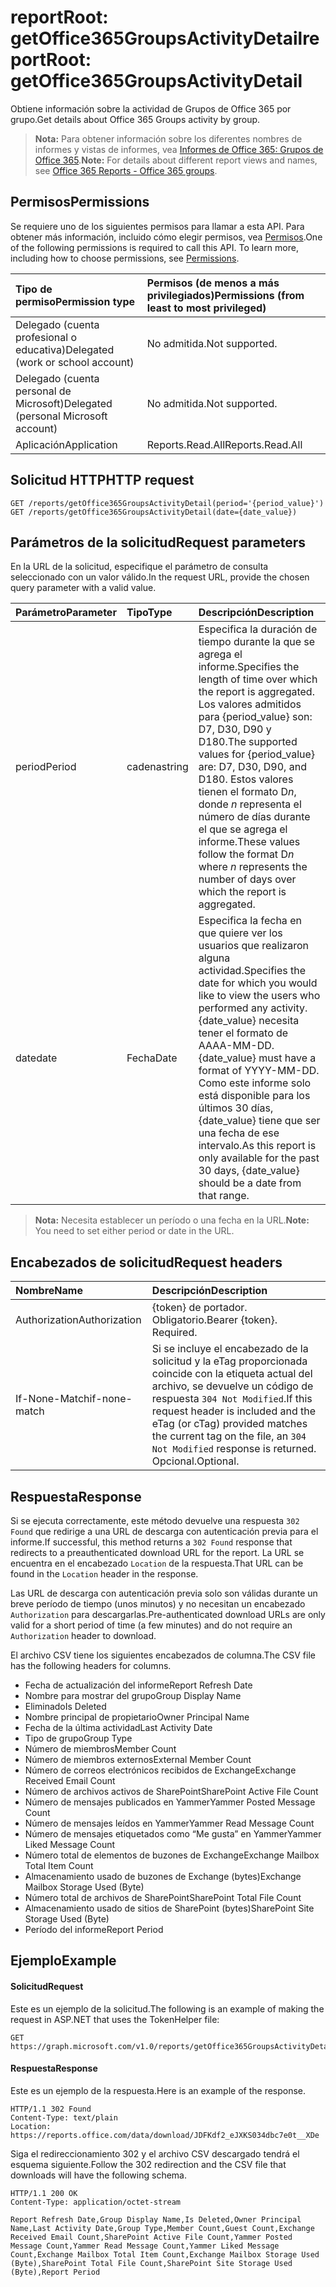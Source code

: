# <a name="reportroot-getoffice365groupsactivitydetail"></a><span data-ttu-id="61899-101">reportRoot: getOffice365GroupsActivityDetail</span><span class="sxs-lookup"><span data-stu-id="61899-101">reportRoot: getOffice365GroupsActivityDetail</span></span>

<span data-ttu-id="61899-102">Obtiene información sobre la actividad de Grupos de Office 365 por grupo.</span><span class="sxs-lookup"><span data-stu-id="61899-102">Get details about Office 365 Groups activity by group.</span></span>

> <span data-ttu-id="61899-103">**Nota:** Para obtener información sobre los diferentes nombres de informes y vistas de informes, vea [Informes de Office 365: Grupos de Office 365]((https://support.office.com/client/Office-365-groups-a27f1a99-3557-4f85-9560-a28e3d822a40)).</span><span class="sxs-lookup"><span data-stu-id="61899-103">**Note:** For details about different report views and names, see [Office 365 Reports - Office 365 groups]((https://support.office.com/client/Office-365-groups-a27f1a99-3557-4f85-9560-a28e3d822a40)).</span></span>

## <a name="permissions"></a><span data-ttu-id="61899-104">Permisos</span><span class="sxs-lookup"><span data-stu-id="61899-104">Permissions</span></span>

<span data-ttu-id="61899-p101">Se requiere uno de los siguientes permisos para llamar a esta API. Para obtener más información, incluido cómo elegir permisos, vea [Permisos](../../../concepts/permissions_reference.md).</span><span class="sxs-lookup"><span data-stu-id="61899-p101">One of the following permissions is required to call this API. To learn more, including how to choose permissions, see [Permissions](../../../concepts/permissions_reference.md).</span></span>

| <span data-ttu-id="61899-107">Tipo de permiso</span><span class="sxs-lookup"><span data-stu-id="61899-107">Permission type</span></span>                        | <span data-ttu-id="61899-108">Permisos (de menos a más privilegiados)</span><span class="sxs-lookup"><span data-stu-id="61899-108">Permissions (from least to most privileged)</span></span> |
| :------------------------------------- | :--------------------------------------- |
| <span data-ttu-id="61899-109">Delegado (cuenta profesional o educativa)</span><span class="sxs-lookup"><span data-stu-id="61899-109">Delegated (work or school account)</span></span>     | <span data-ttu-id="61899-110">No admitida.</span><span class="sxs-lookup"><span data-stu-id="61899-110">Not supported.</span></span>                           |
| <span data-ttu-id="61899-111">Delegado (cuenta personal de Microsoft)</span><span class="sxs-lookup"><span data-stu-id="61899-111">Delegated (personal Microsoft account)</span></span> | <span data-ttu-id="61899-112">No admitida.</span><span class="sxs-lookup"><span data-stu-id="61899-112">Not supported.</span></span>                           |
| <span data-ttu-id="61899-113">Aplicación</span><span class="sxs-lookup"><span data-stu-id="61899-113">Application</span></span>                            | <span data-ttu-id="61899-114">Reports.Read.All</span><span class="sxs-lookup"><span data-stu-id="61899-114">Reports.Read.All</span></span>                         |

## <a name="http-request"></a><span data-ttu-id="61899-115">Solicitud HTTP</span><span class="sxs-lookup"><span data-stu-id="61899-115">HTTP request</span></span>

<!-- { "blockType": "ignored" } --> 

```http
GET /reports/getOffice365GroupsActivityDetail(period='{period_value}')
GET /reports/getOffice365GroupsActivityDetail(date={date_value})
```

## <a name="request-parameters"></a><span data-ttu-id="61899-116">Parámetros de la solicitud</span><span class="sxs-lookup"><span data-stu-id="61899-116">Request parameters</span></span>

<span data-ttu-id="61899-117">En la URL de la solicitud, especifique el parámetro de consulta seleccionado con un valor válido.</span><span class="sxs-lookup"><span data-stu-id="61899-117">In the request URL, provide the chosen query parameter with a valid value.</span></span>

| <span data-ttu-id="61899-118">Parámetro</span><span class="sxs-lookup"><span data-stu-id="61899-118">Parameter</span></span> | <span data-ttu-id="61899-119">Tipo</span><span class="sxs-lookup"><span data-stu-id="61899-119">Type</span></span>   | <span data-ttu-id="61899-120">Descripción</span><span class="sxs-lookup"><span data-stu-id="61899-120">Description</span></span>                              |
| :-------- | :----- | :--------------------------------------- |
| <span data-ttu-id="61899-121">period</span><span class="sxs-lookup"><span data-stu-id="61899-121">Period</span></span>    | <span data-ttu-id="61899-122">cadena</span><span class="sxs-lookup"><span data-stu-id="61899-122">string</span></span> | <span data-ttu-id="61899-123">Especifica la duración de tiempo durante la que se agrega el informe.</span><span class="sxs-lookup"><span data-stu-id="61899-123">Specifies the length of time over which the report is aggregated.</span></span> <span data-ttu-id="61899-124">Los valores admitidos para {period_value} son: D7, D30, D90 y D180.</span><span class="sxs-lookup"><span data-stu-id="61899-124">The supported values for {period_value} are: D7, D30, D90, and D180.</span></span> <span data-ttu-id="61899-125">Estos valores tienen el formato D*n*, donde *n* representa el número de días durante el que se agrega el informe.</span><span class="sxs-lookup"><span data-stu-id="61899-125">These values follow the format D*n* where *n* represents the number of days over which the report is aggregated.</span></span> |
| <span data-ttu-id="61899-126">date</span><span class="sxs-lookup"><span data-stu-id="61899-126">date</span></span>      | <span data-ttu-id="61899-127">Fecha</span><span class="sxs-lookup"><span data-stu-id="61899-127">Date</span></span>   | <span data-ttu-id="61899-128">Especifica la fecha en que quiere ver los usuarios que realizaron alguna actividad.</span><span class="sxs-lookup"><span data-stu-id="61899-128">Specifies the date for which you would like to view the users who performed any activity.</span></span> <span data-ttu-id="61899-129">{date_value} necesita tener el formato de AAAA-MM-DD.</span><span class="sxs-lookup"><span data-stu-id="61899-129">{date_value} must have a format of YYYY-MM-DD.</span></span> <span data-ttu-id="61899-130">Como este informe solo está disponible para los últimos 30 días, {date_value} tiene que ser una fecha de ese intervalo.</span><span class="sxs-lookup"><span data-stu-id="61899-130">As this report is only available for the past 30 days, {date_value} should be a date from that range.</span></span> |

> <span data-ttu-id="61899-131">**Nota:** Necesita establecer un período o una fecha en la URL.</span><span class="sxs-lookup"><span data-stu-id="61899-131">**Note:** You need to set either period or date in the URL.</span></span>

## <a name="request-headers"></a><span data-ttu-id="61899-132">Encabezados de solicitud</span><span class="sxs-lookup"><span data-stu-id="61899-132">Request headers</span></span>

| <span data-ttu-id="61899-133">Nombre</span><span class="sxs-lookup"><span data-stu-id="61899-133">Name</span></span>          | <span data-ttu-id="61899-134">Descripción</span><span class="sxs-lookup"><span data-stu-id="61899-134">Description</span></span>                              |
| :------------ | :--------------------------------------- |
| <span data-ttu-id="61899-135">Authorization</span><span class="sxs-lookup"><span data-stu-id="61899-135">Authorization</span></span> | <span data-ttu-id="61899-p104">{token} de portador. Obligatorio.</span><span class="sxs-lookup"><span data-stu-id="61899-p104">Bearer {token}. Required.</span></span>                |
| <span data-ttu-id="61899-138">If-None-Match</span><span class="sxs-lookup"><span data-stu-id="61899-138">if-none-match</span></span> | <span data-ttu-id="61899-139">Si se incluye el encabezado de la solicitud y la eTag proporcionada coincide con la etiqueta actual del archivo, se devuelve un código de respuesta `304 Not Modified`.</span><span class="sxs-lookup"><span data-stu-id="61899-139">If this request header is included and the eTag (or cTag) provided matches the current tag on the file, an `304 Not Modified` response is returned.</span></span> <span data-ttu-id="61899-140">Opcional.</span><span class="sxs-lookup"><span data-stu-id="61899-140">Optional.</span></span> |

## <a name="response"></a><span data-ttu-id="61899-141">Respuesta</span><span class="sxs-lookup"><span data-stu-id="61899-141">Response</span></span>

<span data-ttu-id="61899-142">Si se ejecuta correctamente, este método devuelve una respuesta `302 Found` que redirige a una URL de descarga con autenticación previa para el informe.</span><span class="sxs-lookup"><span data-stu-id="61899-142">If successful, this method returns a `302 Found` response that redirects to a preauthenticated download URL for the report.</span></span> <span data-ttu-id="61899-143">La URL se encuentra en el encabezado `Location` de la respuesta.</span><span class="sxs-lookup"><span data-stu-id="61899-143">That URL can be found in the `Location` header in the response.</span></span>

<span data-ttu-id="61899-144">Las URL de descarga con autenticación previa solo son válidas durante un breve período de tiempo (unos minutos) y no necesitan un encabezado `Authorization` para descargarlas.</span><span class="sxs-lookup"><span data-stu-id="61899-144">Pre-authenticated download URLs are only valid for a short period of time (a few minutes) and do not require an `Authorization` header to download.</span></span>

<span data-ttu-id="61899-145">El archivo CSV tiene los siguientes encabezados de columna.</span><span class="sxs-lookup"><span data-stu-id="61899-145">The CSV file has the following headers for columns.</span></span>

- <span data-ttu-id="61899-146">Fecha de actualización del informe</span><span class="sxs-lookup"><span data-stu-id="61899-146">Report Refresh Date</span></span>
- <span data-ttu-id="61899-147">Nombre para mostrar del grupo</span><span class="sxs-lookup"><span data-stu-id="61899-147">Group Display Name</span></span>
- <span data-ttu-id="61899-148">Eliminado</span><span class="sxs-lookup"><span data-stu-id="61899-148">Is Deleted</span></span>
- <span data-ttu-id="61899-149">Nombre principal de propietario</span><span class="sxs-lookup"><span data-stu-id="61899-149">Owner Principal Name</span></span>
- <span data-ttu-id="61899-150">Fecha de la última actividad</span><span class="sxs-lookup"><span data-stu-id="61899-150">Last Activity Date</span></span>
- <span data-ttu-id="61899-151">Tipo de grupo</span><span class="sxs-lookup"><span data-stu-id="61899-151">Group Type</span></span>
- <span data-ttu-id="61899-152">Número de miembros</span><span class="sxs-lookup"><span data-stu-id="61899-152">Member Count</span></span>
- <span data-ttu-id="61899-153">Número de miembros externos</span><span class="sxs-lookup"><span data-stu-id="61899-153">External Member Count</span></span>
- <span data-ttu-id="61899-154">Número de correos electrónicos recibidos de Exchange</span><span class="sxs-lookup"><span data-stu-id="61899-154">Exchange Received Email Count</span></span>
- <span data-ttu-id="61899-155">Número de archivos activos de SharePoint</span><span class="sxs-lookup"><span data-stu-id="61899-155">SharePoint Active File Count</span></span>
- <span data-ttu-id="61899-156">Número de mensajes publicados en Yammer</span><span class="sxs-lookup"><span data-stu-id="61899-156">Yammer Posted Message Count</span></span>
- <span data-ttu-id="61899-157">Número de mensajes leídos en Yammer</span><span class="sxs-lookup"><span data-stu-id="61899-157">Yammer Read Message Count</span></span>
- <span data-ttu-id="61899-158">Número de mensajes etiquetados como “Me gusta” en Yammer</span><span class="sxs-lookup"><span data-stu-id="61899-158">Yammer Liked Message Count</span></span>
- <span data-ttu-id="61899-159">Número total de elementos de buzones de Exchange</span><span class="sxs-lookup"><span data-stu-id="61899-159">Exchange Mailbox Total Item Count</span></span>
- <span data-ttu-id="61899-160">Almacenamiento usado de buzones de Exchange (bytes)</span><span class="sxs-lookup"><span data-stu-id="61899-160">Exchange Mailbox Storage Used (Byte)</span></span>
- <span data-ttu-id="61899-161">Número total de archivos de SharePoint</span><span class="sxs-lookup"><span data-stu-id="61899-161">SharePoint Total File Count</span></span>
- <span data-ttu-id="61899-162">Almacenamiento usado de sitios de SharePoint (bytes)</span><span class="sxs-lookup"><span data-stu-id="61899-162">SharePoint Site Storage Used (Byte)</span></span>
- <span data-ttu-id="61899-163">Período del informe</span><span class="sxs-lookup"><span data-stu-id="61899-163">Report Period</span></span>

## <a name="example"></a><span data-ttu-id="61899-164">Ejemplo</span><span class="sxs-lookup"><span data-stu-id="61899-164">Example</span></span>

#### <a name="request"></a><span data-ttu-id="61899-165">Solicitud</span><span class="sxs-lookup"><span data-stu-id="61899-165">Request</span></span>

<span data-ttu-id="61899-166">Este es un ejemplo de la solicitud.</span><span class="sxs-lookup"><span data-stu-id="61899-166">The following is an example of making the request in ASP.NET that uses the TokenHelper file:</span></span>

<!-- {
  "blockType": "request",
  "name": "reportroot_getoffice365groupsactivityuserdetail"
}-->

```http
GET https://graph.microsoft.com/v1.0/reports/getOffice365GroupsActivityDetail(period='D7')
```

#### <a name="response"></a><span data-ttu-id="61899-167">Respuesta</span><span class="sxs-lookup"><span data-stu-id="61899-167">Response</span></span>

<span data-ttu-id="61899-168">Este es un ejemplo de la respuesta.</span><span class="sxs-lookup"><span data-stu-id="61899-168">Here is an example of the response.</span></span>

<!-- { "blockType": "ignored" } --> 

```http
HTTP/1.1 302 Found
Content-Type: text/plain
Location: https://reports.office.com/data/download/JDFKdf2_eJXKS034dbc7e0t__XDe
```

<span data-ttu-id="61899-169">Siga el redireccionamiento 302 y el archivo CSV descargado tendrá el esquema siguiente.</span><span class="sxs-lookup"><span data-stu-id="61899-169">Follow the 302 redirection and the CSV file that downloads will have the following schema.</span></span>

<!-- {
  "blockType": "response",
  "truncated": true,
  "@odata.type": "stream"
} -->

```http
HTTP/1.1 200 OK
Content-Type: application/octet-stream

Report Refresh Date,Group Display Name,Is Deleted,Owner Principal Name,Last Activity Date,Group Type,Member Count,Guest Count,Exchange Received Email Count,SharePoint Active File Count,Yammer Posted Message Count,Yammer Read Message Count,Yammer Liked Message Count,Exchange Mailbox Total Item Count,Exchange Mailbox Storage Used (Byte),SharePoint Total File Count,SharePoint Site Storage Used (Byte),Report Period
```
